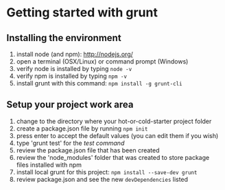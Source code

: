 Getting started with grunt
==========================

Installing the environment
--------------------------

1. install node (and npm): http://nodejs.org/
2. open a terminal (OSX/Linux) or command prompt (Windows)
3. verify node is installed by typing `node -v`
4. verify npm is installed by typing `npm -v`
5. install grunt with this command: `npm install -g grunt-cli`

Setup your project work area
----------------------------

1. change to the directory where your hot-or-cold-starter project folder
2. create a package.json file by running `npm init`
  1. press enter to accept the default values (you can edit them if you wish)
  2. type 'grunt test' for the _test command_
  3. review the package.json file that has been created
  4. review the 'node_modules' folder that was created to store package files installed with npm
3. install local grunt for this project: `npm install --save-dev grunt`
  1. review package.json and see the new `devDependencies` listed
